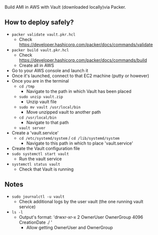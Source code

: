 Build AMI in AWS with Vault (downloaded locally)via Packer.

## How to deploy safely?
* `packer validate vault.pkr.hcl`
  * Check https://developer.hashicorp.com/packer/docs/commands/validate
* `packer build vault.pkr.hcl`
  * Check https://developer.hashicorp.com/packer/docs/commands/build
  *  Create all in AWS
* Go to your AWS console and launch it
* Once it's launched, connect to that EC2 machine (putty or however)
* Once you are in the terminal
  * `cd /tmp`
    * Navigate to the path in which Vault has been placed
  * `sudo unzip vault.zip`
    * Unzip vault file
  * `sudo mv vault /usr/local/bin`
    * Move unzipped vault to another path
  * `cd /usr/local/bin`
    * Navigate to that path
  * `vault server`
* Create a 'vault.service'
  * `cd /etc/systemd/system`  /   `cd /lib/systemd/system`
    * Navigate to this path in which to place 'vault.service'
* Create the Vault configuration file
* `sudo systemctl start vault`
  * Run the vault service
* `systemctl status vault`
  * Check that Vault is running


## Notes
* `sudo journalctl -u vault`
  * Check additional logs by the user vault (the one running vault service)
* `ls -l`
  * Output's format: 'drwxr-xr-x 2 OwnerUser OwnerGroup 4096 CreationDate ./ '
    * Allow getting OwnerUser and OwnerGroup
